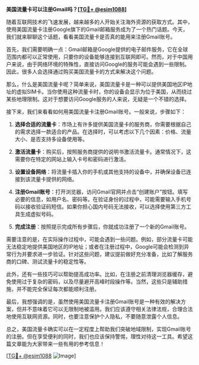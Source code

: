 **美国流量卡可以注册Gmail吗？[[TG💪+ @esim1088](https://t.me/s/esim1088)]**

随着互联网技术的飞速发展，越来越多的人开始关注海外资源的获取方式。其中，使用美国流量卡注册Google旗下的Gmail邮箱服务成为了一个热门话题。今天，我们就来聊聊这个话题，看看美国流量卡是否真的能用来注册Gmail账号。

首先，我们需要明确一点：Gmail邮箱是Google提供的电子邮件服务，它在全球范围内都可以正常使用，只要你的设备能够连接到互联网即可。然而，对于中国用户来说，由于网络环境的特殊性，直接访问Google的服务可能会遇到一些限制。因此，很多人会选择通过购买美国流量卡的方式来解决这个问题。

那么，什么是美国流量卡呢？简单来说，美国流量卡是一种可以提供美国地区IP地址的虚拟SIM卡。当你使用这种流量卡时，你的设备会显示为位于美国，从而绕过某些地理限制。这对于想要访问Google服务的人来说，无疑是一个不错的选择。

接下来，我们来看看如何用美国流量卡注册Gmail账号。一般来说，步骤如下：

1. **选择合适的流量卡**：市场上有许多提供美国流量卡的服务商，你需要根据自己的需求选择一款适合的产品。在选择时，可以考虑以下几个因素：价格、流量大小、是否支持多设备使用等。

2. **激活流量卡**：购买后，按照服务商提供的说明书激活流量卡。通常情况下，这需要你在特定的网站上输入卡号和密码进行激活。

3. **设置设备网络**：将流量卡插入你的手机或其他支持的设备中，并确保设备已连接到该流量卡提供的网络。

4. **注册Gmail账号**：打开浏览器，访问Gmail官网并点击“创建账户”按钮。填写必要的信息，如用户名、密码等。在验证身份的过程中，可能需要输入手机号码以接收验证码短信。如果你担心国内号码无法接收，可以选择使用第三方工具生成虚拟号码。

5. **完成注册**：按照提示完成所有步骤后，你就成功注册了一个新的Gmail账号。

需要注意的是，在实际操作过程中，可能会遇到一些问题。例如，部分流量卡可能无法稳定地提供美国地区的IP地址；或者在注册过程中，Google可能会检测到异常行为并要求进一步验证。针对这些问题，建议提前做好充分准备，比如了解服务商的口碑、测试流量卡的稳定性等。

此外，还有一些技巧可以帮助提高成功率。比如，在注册之前清理浏览器缓存，避免使用过于复杂的密码，以及尽量避开高峰时段操作等。当然，这些只是辅助措施，并不能完全保证每次都能顺利注册。

最后，我想强调的是，虽然使用美国流量卡注册Gmail账号是一种有效的解决方案，但并不意味着它可以无限制地被滥用。我们应该遵守相关法律法规，合理合法地使用互联网资源。同时，也要注意保护个人隐私，不要随意泄露个人信息。

总之，美国流量卡确实可以在一定程度上帮助我们突破地域限制，实现Gmail账号的注册。但在享受便利的同时，我们也应该保持警惕，理性对待这一工具。希望这篇文章能为大家带来一些有用的参考信息！

[[TG💪+ @esim1088](https://t.me/s/esim1088) ![Image](https://i.postimg.cc/4NQfJmqS/Snipaste-2025-05-13-00-14-12.png)]